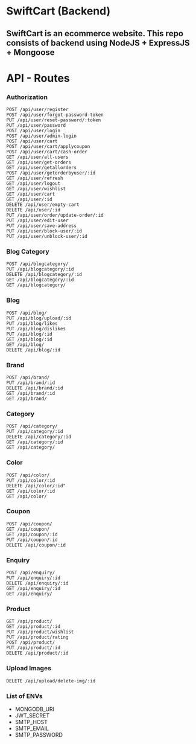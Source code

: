 # SwiftCart (Backend)
SwiftCart is an ecommerce website. This repo consists of backend using NodeJS + ExpressJS + Mongoose
---
# API - Routes

### Authorization
```
POST /api/user/register
POST /api/user/forgot-password-token
PUT /api/user/reset-password/:token
PUT /api/user/password
POST /api/user/login
POST /api/user/admin-login
POST /api/user/cart
POST /api/user/cart/applycoupon
POST /api/user/cart/cash-order
GET /api/user/all-users
GET /api/user/get-orders
GET /api/user/getallorders
POST /api/user/getorderbyuser/:id
GET /api/user/refresh
GET /api/user/logout
GET /api/user/wishlist
GET /api/user/cart
GET /api/user/:id
DELETE /api/user/empty-cart
DELETE /api/user/:id
PUT /api/user/order/update-order/:id
PUT /api/user/edit-user
PUT /api/user/save-address
PUT /api/user/block-user/:id
PUT /api/user/unblock-user/:id
```
### Blog Category
```
POST /api/blogcategory/
PUT /api/blogcategory/:id
DELETE /api/blogcategory/:id
GET /api/blogcategory/:id
GET /api/blogcategory/
```
### Blog
```
POST /api/blog/
PUT /api/blog/upload/:id
PUT /api/blog/likes
PUT /api/blog/dislikes
PUT /api/blog/:id
GET /api/blog/:id
GET /api/blog/
DELETE /api/blog/:id
```
### Brand
```
POST /api/brand/
PUT /api/brand/:id
DELETE /api/brand/:id
GET /api/brand/:id
GET /api/brand/
```
### Category
```
POST /api/category/
PUT /api/category/:id
DELETE /api/category/:id
GET /api/category/:id
GET /api/category/
```

### Color
```
POST /api/color/
PUT /api/color/:id
DELETE /api/color/:id"
GET /api/color/:id
GET /api/color/
```
### Coupon
```
POST /api/coupon/
GET /api/coupon/
GET /api/coupon/:id
PUT /api/coupon/:id
DELETE /api/coupon/:id
```
### Enquiry
```
POST /api/enquiry/
PUT /api/enquiry/:id
DELETE /api/enquiry/:id
GET /api/enquiry/:id
GET /api/enquiry/
```

### Product
```
GET /api/product/
GET /api/product/:id
PUT /api/product/wishlist
PUT /api/product/rating
POST /api/product/
PUT /api/product/:id
DELETE /api/product/:id
```
### Upload Images
```
DELETE /api/upload/delete-img/:id
```

### List of ENVs
- MONGODB_URI
- JWT_SECRET
- SMTP_HOST
- SMTP_EMAIL
- SMTP_PASSWORD
